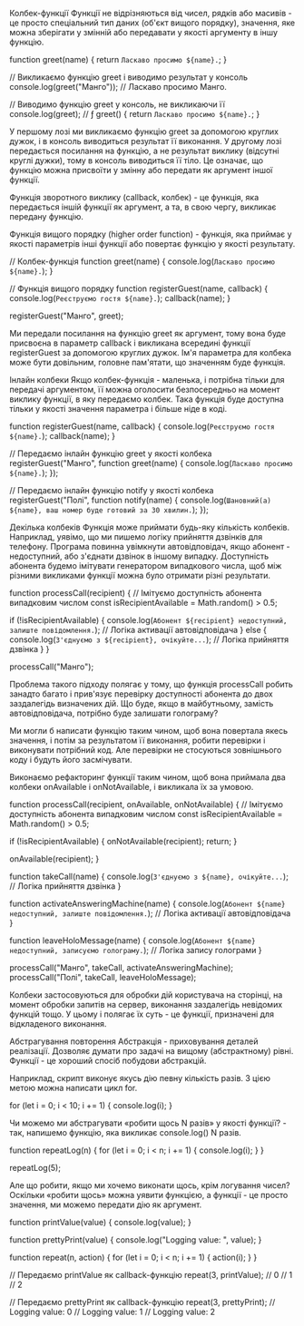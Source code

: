Колбек-функції Функції не відрізняються від чисел, рядків або масивів - це
просто спеціальний тип даних (об'єкт вищого порядку), значення, яке можна
зберігати у змінній або передавати у якості аргументу в іншу функцію.

function greet(name) { return `Ласкаво просимо ${name}.`; }

// Викликаємо функцію greet і виводимо результат у консоль
console.log(greet("Манго")); // Ласкаво просимо Манго.

// Виводимо функцію greet у консоль, не викликаючи її console.log(greet); // ƒ
greet() { return `Ласкаво просимо ${name}.`; }

У першому лозі ми викликаємо функцію greet за допомогою круглих дужок, і в
консоль виводиться результат її виконання. У другому лозі передається посилання
на функцію, а не результат виклику (відсутні круглі дужки), тому в консоль
виводиться її тіло. Це означає, що функцію можна присвоїти у змінну або передати
як аргумент іншої функції.

Функція зворотного виклику (callback, колбек) - це функція, яка передається
іншій функції як аргумент, а та, в свою чергу, викликає передану функцію.

Функція вищого порядку (higher order function) - функція, яка приймає у якості
параметрів інші функції або повертає функцію у якості результату.

// Колбек-функція function greet(name) {
console.log(`Ласкаво просимо ${name}.`); }

// Функція вищого порядку function registerGuest(name, callback) {
console.log(`Реєструємо гостя ${name}.`); callback(name); }

registerGuest("Манго", greet);

Ми передали посилання на функцію greet як аргумент, тому вона буде присвоєна в
параметр callback і викликана всередині функції registerGuest за допомогою
круглих дужок. Ім'я параметра для колбека може бути довільним, головне
пам'ятати, що значенням буде функція.

Інлайн колбеки Якщо колбек-функція - маленька, і потрібна тільки для передачі
аргументом, її можна оголосити безпосередньо на момент виклику функції, в яку
передаємо колбек. Така функція буде доступна тільки у якості значення параметра
і більше ніде в коді.

function registerGuest(name, callback) {
console.log(`Реєструємо гостя ${name}.`); callback(name); }

// Передаємо інлайн функцію greet у якості колбека registerGuest("Манго",
function greet(name) { console.log(`Ласкаво просимо ${name}.`); });

// Передаємо інлайн функцію notify у якості колбека registerGuest("Полі",
function notify(name) {
console.log(`Шановний(а) ${name}, ваш номер буде готовий за 30 хвилин.`); });

Декілька колбеків Функція може приймати будь-яку кількість колбеків. Наприклад,
уявімо, що ми пишемо логіку прийняття дзвінків для телефону. Програма повинна
увімкнути автовідповідач, якщо абонент - недоступний, або з'єднати дзвінок в
іншому випадку. Доступність абонента будемо імітувати генератором випадкового
числа, щоб між різними викликами функції можна було отримати різні результати.

function processCall(recipient) { // Імітуємо доступність абонента випадковим
числом const isRecipientAvailable = Math.random() > 0.5;

if (!isRecipientAvailable) {
console.log(`Абонент ${recipient} недоступний, залиште повідомлення.`); //
Логіка активації автовідповідача } else {
console.log(`З'єднуємо з ${recipient}, очікуйте...`); // Логіка прийняття
дзвінка } }

processCall("Манго");

Проблема такого підходу полягає у тому, що функція processCall робить занадто
багато і прив'язує перевірку доступності абонента до двох заздалегідь визначених
дій. Що буде, якщо в майбутньому, замість автовідповідача, потрібно буде
залишати голограму?

Ми могли б написати функцію таким чином, щоб вона повертала якесь значення, і
потім за результатом її виконання, робити перевірки і виконувати потрібний код.
Але перевірки не стосуються зовнішнього коду і будуть його засмічувати.

Виконаємо рефакторинг функції таким чином, щоб вона приймала два колбеки
onAvailable і onNotAvailable, і викликала їх за умовою.

function processCall(recipient, onAvailable, onNotAvailable) { // Імітуємо
доступність абонента випадковим числом const isRecipientAvailable =
Math.random() > 0.5;

if (!isRecipientAvailable) { onNotAvailable(recipient); return; }

onAvailable(recipient); }

function takeCall(name) { console.log(`З'єднуємо з ${name}, очікуйте...`); //
Логіка прийняття дзвінка }

function activateAnsweringMachine(name) {
console.log(`Абонент ${name} недоступний, залиште повідомлення.`); // Логіка
активації автовідповідача }

function leaveHoloMessage(name) {
console.log(`Абонент ${name} недоступний, записуємо голограму.`); // Логіка
запису голограми }

processCall("Манго", takeCall, activateAnsweringMachine); processCall("Полі",
takeCall, leaveHoloMessage);

Колбеки застосовуються для обробки дій користувача на сторінці, на момент
обробки запитів на сервер, виконання заздалегідь невідомих функцій тощо. У цьому
і полягає їх суть - це функції, призначені для відкладеного виконання.

Абстрагування повторення Абстракція - приховування деталей реалізації. Дозволяє
думати про задачі на вищому (абстрактному) рівні. Функції - це хороший спосіб
побудови абстракцій.

Наприклад, скрипт виконує якусь дію певну кількість разів. З цією метою можна
написати цикл for.

for (let i = 0; i < 10; i += 1) { console.log(i); }

Чи можемо ми абстрагувати «робити щось N разів» у якості функції? - так,
напишемо функцію, яка викликає console.log() N разів.

function repeatLog(n) { for (let i = 0; i < n; i += 1) { console.log(i); } }

repeatLog(5);

Але що робити, якщо ми хочемо виконати щось, крім логування чисел? Оскільки
«робити щось» можна уявити функцією, а функції - це просто значення, ми можемо
передати дію як аргумент.

function printValue(value) { console.log(value); }

function prettyPrint(value) { console.log("Logging value: ", value); }

function repeat(n, action) { for (let i = 0; i < n; i += 1) { action(i); } }

// Передаємо printValue як callback-функцію repeat(3, printValue); // 0 // 1 //
2

// Передаємо prettyPrint як callback-функцію repeat(3, prettyPrint); // Logging
value: 0 // Logging value: 1 // Logging value: 2
